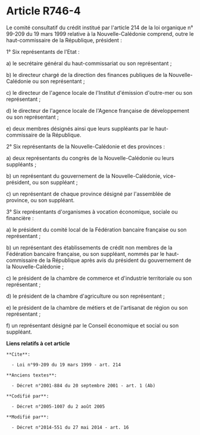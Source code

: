 # Article R746-4

Le comité consultatif du crédit institué par l'article 214 de la loi organique n° 99-209 du 19 mars 1999 relative à la
Nouvelle-Calédonie comprend, outre le haut-commissaire de la République, président : 

1° Six représentants de l'Etat : 

a) le secrétaire général du haut-commissariat ou son représentant ; 

b) le   directeur chargé de la direction des finances publiques de la Nouvelle-Calédonie ou son représentant ; 

c) le directeur de l'agence locale de l'Institut d'émission d'outre-mer ou son représentant ; 

d) le directeur de l'agence locale de l'Agence française de développement ou son représentant ; 

e) deux membres désignés ainsi que leurs suppléants par le haut-commissaire de la République. 

2° Six représentants de la Nouvelle-Calédonie et des provinces : 

a) deux représentants du congrès de la Nouvelle-Calédonie ou leurs suppléants ; 

b) un représentant du gouvernement de la Nouvelle-Calédonie, vice-président, ou son suppléant ; 

c) un représentant de chaque province désigné par l'assemblée de province, ou son suppléant. 

3° Six représentants d'organismes à vocation économique, sociale ou financière : 

a) le président du comité local de la Fédération bancaire française ou son représentant ; 

b) un représentant des établissements de crédit non membres de la Fédération bancaire française, ou son suppléant, nommés par
le haut-commissaire de la République après avis du président du gouvernement de la Nouvelle-Calédonie ; 

c) le président de la chambre de commerce et d'industrie territoriale ou son représentant ; 

d) le président de la chambre d'agriculture ou son représentant ; 

e) le président de la chambre de métiers et de l'artisanat de région ou son représentant ; 

f) un représentant désigné par le Conseil économique et social ou son suppléant.

**Liens relatifs à cet article**

	**Cite**:

	  - Loi n°99-209 du 19 mars 1999 - art. 214

	**Anciens textes**:

	  - Décret n°2001-884 du 20 septembre 2001 - art. 1 (Ab)

	**Codifié par**:

	  - Décret n°2005-1007 du 2 août 2005

	**Modifié par**:

	  - Décret n°2014-551 du 27 mai 2014 - art. 16
